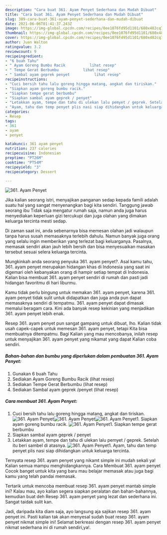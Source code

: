 ```yaml
---
description: "Cara buat 361. Ayam Penyet Sederhana dan Mudah Dibuat"
title: "Cara buat 361. Ayam Penyet Sederhana dan Mudah Dibuat"
slug: 389-cara-buat-361-ayam-penyet-sederhana-dan-mudah-dibuat
date: 2021-06-06T01:41:37.243Z
image: https://img-global.cpcdn.com/recipes/0ee1076fd95d1101/680x482cq70/361-ayam-penyet-foto-resep-utama.jpg
thumbnail: https://img-global.cpcdn.com/recipes/0ee1076fd95d1101/680x482cq70/361-ayam-penyet-foto-resep-utama.jpg
cover: https://img-global.cpcdn.com/recipes/0ee1076fd95d1101/680x482cq70/361-ayam-penyet-foto-resep-utama.jpg
author: Juan Walton
ratingvalue: 3.2
reviewcount: 9
recipeingredient:
- "6 buah Tahu"
- " Ayam Goreng Bumbu Racik           lihat resep"
- " Tempe Gerat Berbumbu           lihat resep"
- " Sambal ayam geprek penyet           lihat resep"
recipeinstructions:
- "Cuci bersih tahu lalu goreng hingga matang, angkat dan tiriskan."
- "Siapkan ayam goreng bumbu racik."
- "Siapkan tempe gerat berbumbu"
- "Siapkan sambal ayam geprek / penyet"
- "Letakkan ayam, tempe dan tahu di ulekan lalu pemyet / geprek. Setelah itu beri sambel di atasnya."
- "Ayam, tahu dan temp penyet plis nasi siap dihidangkan untuk keluarga tercinta."
categories:
- Resep
tags:
- 361
- ayam
- penyet

katakunci: 361 ayam penyet 
nutrition: 237 calories
recipecuisine: Indonesian
preptime: "PT26M"
cooktime: "PT54M"
recipeyield: "3"
recipecategory: Dessert

---
```



![361. Ayam Penyet](https://img-global.cpcdn.com/recipes/0ee1076fd95d1101/680x482cq70/361-ayam-penyet-foto-resep-utama.jpg)

Jika kalian seorang istri, menyajikan panganan sedap kepada famili adalah suatu hal yang sangat menyenangkan bagi kita sendiri. Tanggung jawab seorang ibu Tidak saja mengatur rumah saja, namun anda juga harus menyediakan keperluan gizi tercukupi dan juga olahan yang dimakan keluarga tercinta mesti sedap.

Di zaman  saat ini, anda sebenarnya bisa memesan olahan jadi walaupun tanpa harus susah memasaknya terlebih dahulu. Namun banyak juga orang yang selalu ingin memberikan yang terlezat bagi keluarganya. Pasalnya, memasak sendiri akan jauh lebih bersih dan bisa menyesuaikan masakan tersebut sesuai selera keluarga tercinta. 



Mungkinkah anda seorang penyuka 361. ayam penyet?. Asal kamu tahu, 361. ayam penyet merupakan hidangan khas di Indonesia yang saat ini digemari oleh kebanyakan orang di hampir setiap tempat di Indonesia. Kalian bisa membuat 361. ayam penyet sendiri di rumah dan pasti jadi hidangan favoritmu di hari liburmu.

Kamu tidak perlu bingung untuk memakan 361. ayam penyet, karena 361. ayam penyet tidak sulit untuk didapatkan dan juga anda pun dapat memasaknya sendiri di tempatmu. 361. ayam penyet dapat dimasak memalui beragam cara. Kini ada banyak resep kekinian yang menjadikan 361. ayam penyet lebih enak.

Resep 361. ayam penyet pun sangat gampang untuk dibuat, lho. Kalian tidak usah capek-capek untuk memesan 361. ayam penyet, tetapi Kita bisa membuatnya ditempatmu. Bagi Kalian yang mau mencobanya, inilah resep untuk menyajikan 361. ayam penyet yang nikamat yang dapat Kalian coba sendiri.

<!--inarticleads1-->

##### Bahan-bahan dan bumbu yang diperlukan dalam pembuatan 361. Ayam Penyet:

1. Gunakan 6 buah Tahu
1. Sediakan  Ayam Goreng Bumbu Racik           (lihat resep)
1. Sediakan  Tempe Gerat Berbumbu           (lihat resep)
1. Sediakan  Sambal ayam geprek /penyet           (lihat resep)




<!--inarticleads2-->

##### Cara membuat 361. Ayam Penyet:

1. Cuci bersih tahu lalu goreng hingga matang, angkat dan tiriskan.
<img src="https://img-global.cpcdn.com/steps/1a074eca9a87af50/160x128cq70/361-ayam-penyet-langkah-memasak-1-foto.jpg" alt="361. Ayam Penyet"><img src="https://img-global.cpcdn.com/steps/bf26743b3c3d7102/160x128cq70/361-ayam-penyet-langkah-memasak-1-foto.jpg" alt="361. Ayam Penyet"><img src="https://img-global.cpcdn.com/steps/463c53dd14edd69b/160x128cq70/361-ayam-penyet-langkah-memasak-1-foto.jpg" alt="361. Ayam Penyet">1. Siapkan ayam goreng bumbu racik.
<img src="https://img-global.cpcdn.com/steps/a644d4aa01fb7928/160x128cq70/361-ayam-penyet-langkah-memasak-2-foto.jpg" alt="361. Ayam Penyet">1. Siapkan tempe gerat berbumbu
1. Siapkan sambal ayam geprek / penyet
1. Letakkan ayam, tempe dan tahu di ulekan lalu pemyet / geprek. Setelah itu beri sambel di atasnya.
<img src="//assets-global.cpcdn.com/assets/icons/button_play-2c75c40dde080a61004c1f40b05d8f140eaff45d7e9e6481dc71c63d2e7c4909.png" alt="361. Ayam Penyet">1. Ayam, tahu dan temp penyet plis nasi siap dihidangkan untuk keluarga tercinta.




Ternyata resep 361. ayam penyet yang nikamt simple ini mudah sekali ya! Kalian semua mampu menghidangkannya. Cara Membuat 361. ayam penyet Cocok banget untuk kita yang baru mau belajar memasak atau juga bagi kamu yang telah pandai memasak.

Tertarik untuk mencoba membuat resep 361. ayam penyet mantab simple ini? Kalau mau, ayo kalian segera siapkan peralatan dan bahan-bahannya, kemudian buat deh Resep 361. ayam penyet yang lezat dan sederhana ini. Sangat taidak sulit kan. 

Jadi, daripada kita diam saja, ayo langsung aja sajikan resep 361. ayam penyet ini. Pasti kalian tak akan menyesal sudah buat resep 361. ayam penyet nikmat simple ini! Selamat berkreasi dengan resep 361. ayam penyet nikmat sederhana ini di rumah sendiri,ya!.

